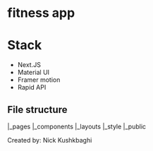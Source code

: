 # fitness app

# Stack

- Next.JS
- Material UI
- Framer motion
- Rapid API

## File structure

|_pages
|_components
|_layouts
|_style
|_public

Created by: Nick Kushkbaghi
